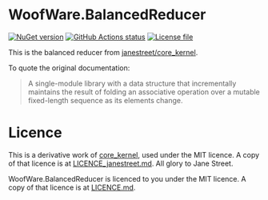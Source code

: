 # WoofWare.BalancedReducer

[![NuGet version](https://img.shields.io/nuget/v/WoofWare.BalancedReducer.svg?style=flat-square)](https://www.nuget.org/packages/WoofWare.BalancedReducer)
[![GitHub Actions status](https://github.com/Smaug123/WoofWare.BalancedReducer/actions/workflows/dotnet.yaml/badge.svg)](https://github.com/Smaug123/WoofWare.BalancedReducer/actions?query=branch%3Amain)
[![License file](https://img.shields.io/github/license/Smaug123/WoofWare.BalancedReducer)](./LICENCE.md)

This is the balanced reducer from [janestreet/core_kernel](https://github.com/janestreet/core_kernel/tree/774a6821b14cbcdcde02cbbca1984ea32bf06184/balanced_reducer).

To quote the original documentation:

> A single-module library with a data structure that incrementally maintains the result of folding an associative operation over a mutable fixed-length sequence as its elements change.

# Licence

This is a derivative work of [core_kernel](https://github.com/janestreet/core_kernel/tree/774a6821b14cbcdcde02cbbca1984ea32bf06184), used under the MIT licence.
A copy of that licence is at [LICENCE_janestreet.md](LICENCE_janestreet.md).
All glory to Jane Street.

WoofWare.BalancedReducer is licenced to you under the MIT licence.
A copy of that licence is at [LICENCE.md](LICENCE.md).
